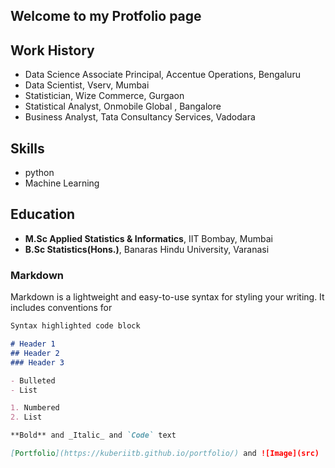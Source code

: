 ## Welcome to my Protfolio page

## Work History
 - Data Science Associate Principal, Accentue Operations, Bengaluru
 - Data Scientist, Vserv, Mumbai
 - Statistician, Wize Commerce, Gurgaon
 - Statistical Analyst, Onmobile Global , Bangalore
 - Business Analyst, Tata Consultancy Services, Vadodara

## Skills
- python
- Machine Learning

## Education
- **M.Sc Applied Statistics & Informatics**, IIT Bombay, Mumbai
- **B.Sc Statistics(Hons.)**, Banaras Hindu University, Varanasi

### Markdown

Markdown is a lightweight and easy-to-use syntax for styling your writing. It includes conventions for

```markdown
Syntax highlighted code block

# Header 1
## Header 2
### Header 3

- Bulleted
- List

1. Numbered
2. List

**Bold** and _Italic_ and `Code` text

[Portfolio](https://kuberiitb.github.io/portfolio/) and ![Image](src)
```
